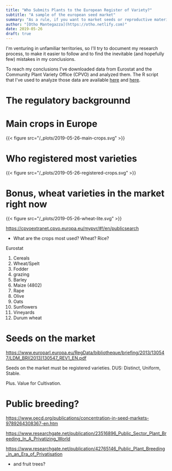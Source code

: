 ```yaml
---
title: "Who Submits Plants to the European Register of Variety?"
subtitle: "A sample of the european seed market"
summary: "As a rule, if you want to market seeds or reproductive material of a plant variety, you have to register it. Each plant variety must be registered as distinct, uniform and stable and must have a potential value for coltvation. The registration process has been criticized for favouring big companies, accentrating the seed market in few hands. I explored the European Register of Varieties to check which plant seed is allowed in the market and which company holds the rights."
author: "[Otho Mantegazza](https://otho.netlify.com)"
date: 2019-05-26
draft: true
---
```


I'm venturing in unfamiliar territories, so I'll try to document my research process, to make it easier to follow and to find the inevitable (and hopefully few) mistakes in my conclusions.

To reach my conclusions I've downloaded data from Eurostat and the Community Plant Variety Office (CPVO) and analyzed them. The R script that I've used to analyze those data are available [here]() and [here]().

# The regulatory backgrounnd

# Main crops in Europe

{{< figure src="/_plots/2019-05-26-main-crops.svg" >}}

# Who registered most varieties

{{< figure src="/_plots/2019-05-26-registered-crops.svg" >}}

# Bonus, wheat varieties in the market right now

{{< figure src="/_plots/2019-05-26-wheat-lite.svg" >}}


https://cpvoextranet.cpvo.europa.eu/mypvr/#!/en/publicsearch

- What are the crops most used? Wheat? Rice?
 
Eurostat

1. Cereals
3. Wheat/Spelt
2. Fodder
4. grazing
5. Barley
6. Maize (4802)
7. Rape
8. Olive
9. Oats
10. Sunflowers
11. Vineyards
12. Durum wheat

# Seeds on the market

https://www.europarl.europa.eu/RegData/bibliotheque/briefing/2013/130547/LDM_BRI(2013)130547_REV1_EN.pdf

Seeds on the market must be registered varieties. DUS: Distinct, Uniform, Stable. 

Plus. Value for Cultivation.

# Public breeding?
https://www.oecd.org/publications/concentration-in-seed-markets-9789264308367-en.htm

https://www.researchgate.net/publication/23516896_Public_Sector_Plant_Breeding_In_A_Privatizing_World

https://www.researchgate.net/publication/42765146_Public_Plant_Breeding_in_an_Era_of_Privatisation



- and fruit trees?

